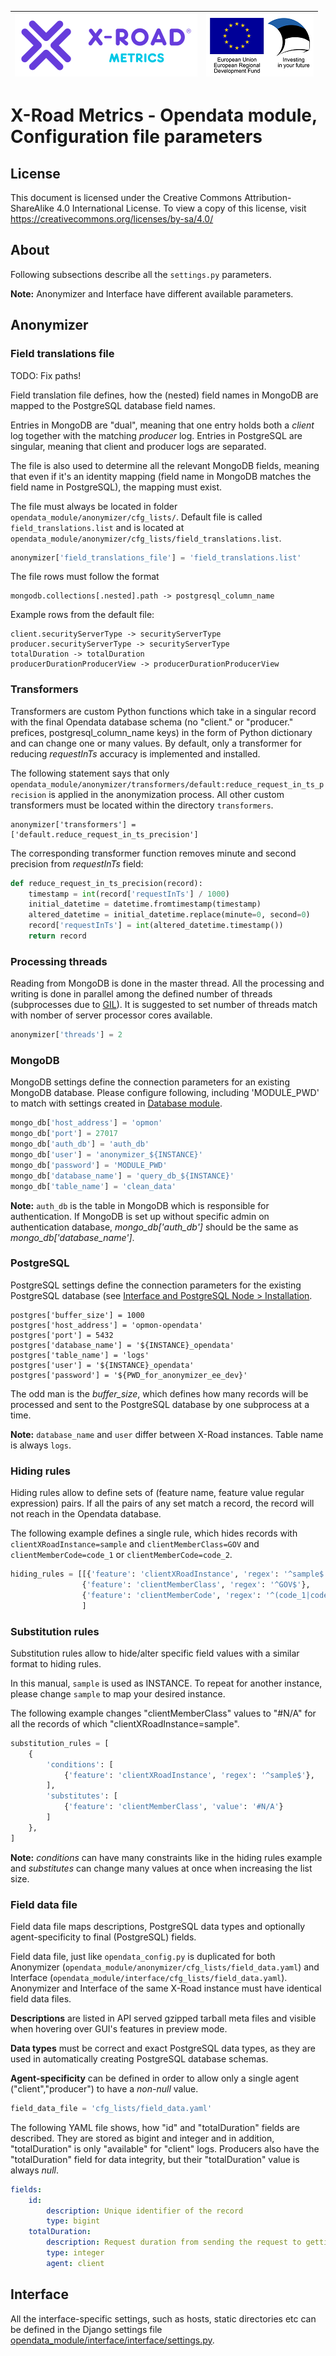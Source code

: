 
| [![X-ROAD](../img/xroad-metrics-100.png)](https://x-road.global/) | ![European Union / European Regional Development Fund / Investing in your future](../img/eu_rdf_100_en.png "Documents that are tagged with EU/SF logos must keep the logos until 1.11.2022. If it has not stated otherwise in the documentation. If new documentation is created  using EU/SF resources the logos must be tagged appropriately so that the deadline for logos could be found.") |
| :-------------------------------------------------- | -------------------------: |

# X-Road Metrics - Opendata module, Configuration file parameters

## License <!-- omit in toc -->

This document is licensed under the Creative Commons Attribution-ShareAlike 4.0 International License.
To view a copy of this license, visit <https://creativecommons.org/licenses/by-sa/4.0/>

## About

Following subsections describe all the `settings.py` parameters. 

**Note:** Anonymizer and Interface have different available parameters.

## Anonymizer

### Field translations file

TODO: Fix paths!

Field translation file defines, how the (nested) field names in MongoDB are mapped to the PostgreSQL database field names.

Entries in MongoDB are "dual", meaning that one entry holds both a *client* log together with the matching *producer* log. Entries in PostgreSQL are singular, meaning that client and producer logs are separated.

The file is also used to determine all the relevant MongoDB fields, meaning that even if it's an identity mapping (field name in MongoDB matches the field name in PostgreSQL), the mapping must exist.

The file must always be located in folder `opendata_module/anonymizer/cfg_lists/`. Default file is called `field_translations.list` and is located at `opendata_module/anonymizer/cfg_lists/field_translations.list`.

```python
anonymizer['field_translations_file'] = 'field_translations.list'
```

The file rows must follow the format

```
mongodb.collections[.nested].path -> postgresql_column_name
```

Example rows from the default file:

```
client.securityServerType -> securityServerType
producer.securityServerType -> securityServerType
totalDuration -> totalDuration
producerDurationProducerView -> producerDurationProducerView
```

### Transformers

Transformers are custom Python functions which take in a singular record with the final Opendata database schema (no "client." or "producer." prefices, postgresql_column_name keys) in the form of Python dictionary and can change one or many values. By default, only a transformer for reducing *requestInTs* accuracy is implemented and installed.

The following statement says that only `opendata_module/anonymizer/transformers/default:reduce_request_in_ts_precision` is applied in the anonymization process. All other custom transformers must be located within the directory `transformers`.

```
anonymizer['transformers'] = ['default.reduce_request_in_ts_precision']
```

The corresponding transformer function removes minute and second precision from *requestInTs* field:

```python
def reduce_request_in_ts_precision(record):
    timestamp = int(record['requestInTs'] / 1000)
    initial_datetime = datetime.fromtimestamp(timestamp)
    altered_datetime = initial_datetime.replace(minute=0, second=0)
    record['requestInTs'] = int(altered_datetime.timestamp())
    return record
```

### Processing threads

Reading from MongoDB is done in the master thread. All the processing and writing is done in parallel among the defined number of threads (subprocesses due to [GIL](https://wiki.python.org/moin/GlobalInterpreterLock "Global Interpreter Lock")). 
It is suggested to set number of threads match with nomber of server processor cores available.

```python
anonymizer['threads'] = 2
```

### MongoDB

MongoDB settings define the connection parameters for an existing MongoDB database.
Please configure following, including 'MODULE_PWD' to match with settings created in [Database module](../database_module.md).

```python
mongo_db['host_address'] = 'opmon'
mongo_db['port'] = 27017
mongo_db['auth_db'] = 'auth_db'
mongo_db['user'] = 'anonymizer_${INSTANCE}'
mongo_db['password'] = 'MODULE_PWD'
mongo_db['database_name'] = 'query_db_${INSTANCE}'
mongo_db['table_name'] = 'clean_data'
```

**Note:** `auth_db` is the table in MongoDB which is responsible for authentication. 
If MongoDB is set up without specific admin on authentication database, *mongo_db['auth_db']* should be the same as *mongo_db['database_name']*.

### PostgreSQL

PostgreSQL settings define the connection parameters for the existing PostgreSQL database (see [Interface and PostgreSQL Node > Installation](interface_postgresql.md#installation).

```
postgres['buffer_size'] = 1000
postgres['host_address'] = 'opmon-opendata'
postgres['port'] = 5432
postgres['database_name'] = '${INSTANCE}_opendata'
postgres['table_name'] = 'logs'
postgres['user'] = '${INSTANCE}_opendata'
postgres['password'] = '${PWD_for_anonymizer_ee_dev}'
```

The odd man is the *buffer_size*, which defines how many records will be processed and sent to the PostgreSQL database by one subprocess at a time.

**Note:** `database_name` and `user` differ between X-Road instances. Table name is always `logs`.

### Hiding rules

Hiding rules allow to define sets of (feature name, feature value regular expression) pairs. 
If all the pairs of any set match a record, the record will not reach in the Opendata database.

The following example defines a single rule, which hides records with 
`clientXRoadInstance=sample` and `clientMemberClass=GOV` and `clientMemberCode=code_1` or `clientMemberCode=code_2`.

```python
hiding_rules = [[{'feature': 'clientXRoadInstance', 'regex': '^sample$'},
                {'feature': 'clientMemberClass', 'regex': '^GOV$'},
                {'feature': 'clientMemberCode', 'regex': '^(code_1|code_2)$'}],
                ]
```

### Substitution rules

Substitution rules allow to hide/alter specific field values with a similar format to hiding rules.

In this manual, `sample` is used as INSTANCE. 
To repeat for another instance, please change `sample` to map your desired instance.

The following example changes "clientMemberClass" values to "#N/A" for all the records of which "clientXRoadInstance=sample". 

```python
substitution_rules = [
    {
        'conditions': [
            {'feature': 'clientXRoadInstance', 'regex': '^sample$'},
        ],
        'substitutes': [
            {'feature': 'clientMemberClass', 'value': '#N/A'}
        ]
    },
]
```

**Note:** *conditions* can have many constraints like in the hiding rules example and *substitutes* can change many values at once when increasing the list size.

### Field data file

Field data file maps descriptions, PostgreSQL data types and optionally agent-specificity to final (PostgreSQL) fields. 

Field data file, just like `opendata_config.py` is duplicated for both Anonymizer (`opendata_module/anonymizer/cfg_lists/field_data.yaml`) and Interface (`opendata_module/interface/cfg_lists/field_data.yaml`). Anonymizer and Interface of the same X-Road instance must have identical field data files.

**Descriptions** are listed in API served gzipped tarball meta files and visible when hovering over GUI's features in preview mode.

**Data types** must be correct and exact PostgreSQL data types, as they are used in automatically creating PostgreSQL database schemas. 

**Agent-specificity** can be defined in order to allow only a single agent ("client","producer") to have a *non-null* value.

```python
field_data_file = 'cfg_lists/field_data.yaml'
```

The following YAML file shows, how "id" and "totalDuration" fields are described. They are stored as bigint and integer and in addition, "totalDuration" is only "available" for "client" logs. Producers also have the "totalDuration" field for data integrity, but their "totalDuration" value is always *null*.

```yaml
fields:
    id:
        description: Unique identifier of the record
        type: bigint
    totalDuration:
        description: Request duration from sending the request to getting a response from the client's perspective
        type: integer
        agent: client
```

## Interface

All the interface-specific settings, such as hosts, static directories etc can be defined in the Django settings file [opendata_module/interface/interface/settings.py](../../opendata_module/interface/instance_configurations/settings_sample.py).